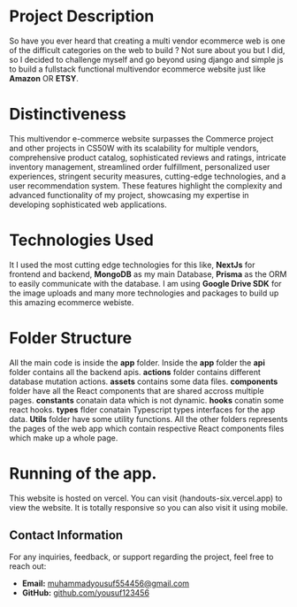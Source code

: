 # Project Description

So have you ever heard that creating a multi vendor ecommerce web is one of the difficult categories on the web to build ? Not sure about you but I did, so I decided to challenge myself and go beyond using django and simple js to build a fullstack functional multivendor ecommerce website just like **Amazon** OR **ETSY**.

# Distinctiveness

This multivendor e-commerce website surpasses the Commerce project and other projects in CS50W with its scalability for multiple vendors, comprehensive product catalog, sophisticated reviews and ratings, intricate inventory management, streamlined order fulfillment, personalized user experiences, stringent security measures, cutting-edge technologies, and a user recommendation system. These features highlight the complexity and advanced functionality of my project, showcasing my expertise in developing sophisticated web applications.

# Technologies Used

It I used the most cutting edge technologies for this like, **NextJs** for frontend and backend, **MongoDB** as my main Database, **Prisma** as the ORM to easily communicate with the database. I am using **Google Drive SDK** for the image uploads and many more technologies and packages to build up this amazing ecommerce webiste.

# Folder Structure

All the main code is inside the **app** folder. Inside the **app** folder the **api** folder contains all the backend apis. **actions** folder contains different database mutation actions. **assets** contains some data files. **components** folder have all the React components that are shared accross multiple pages. **constants** conatain data which is not dynamic. **hooks** conatin some react hooks. **types** flder conatain Typescript types interfaces for the app data. **Utils** folder have some utility functions. All the other folders represents the pages of the web app which contain respective React components files which make up a whole page.

# Running of the app.

This website is hosted on vercel. You can visit (handouts-six.vercel.app) to view the website. It is totally responsive so you can also visit it using mobile.

## Contact Information

For any inquiries, feedback, or support regarding the project, feel free to reach out:

- **Email:** [muhammadyousuf554456@gmail.com](mailto:muhammadyousuf554456@gmail.com)
- **GitHub:** [github.com/yousuf123456](https://github.com/yousuf123456)
